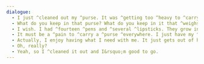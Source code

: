 ```yaml
---
dialogue:
  - I just ^cleaned out my ^purse. It was ^getting too ^heavy to ^carry.
  - What do you keep in that purse? What do you keep in it that ^weighs so much? ^Money?
  - I wish. I had ^fourteen ^pens and ^several ^lipsticks. They grow in there if I didn&rsquo;t keep ^emptying it out.
  - It must be a ^pain to ^carry a ^purse ^everywhere. I just have my ^wallet.
  - Actually, I enjoy having what I need with me. It just gets out of hand ^sometimes.
  - Oh, really?
  - Yeah, so I ^cleaned it out and I&rsquo;m good to go.
---
```

